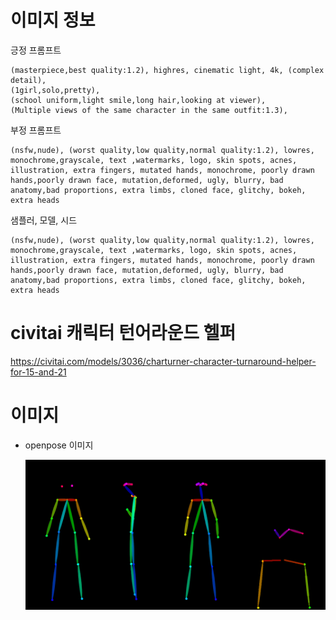 # 이미지 정보

긍정 프롬프트

```
(masterpiece,best quality:1.2), highres, cinematic light, 4k, (complex detail),
(1girl,solo,pretty),
(school uniform,light smile,long hair,looking at viewer),
(Multiple views of the same character in the same outfit:1.3),
```

부정 프롬프트

```
(nsfw,nude), (worst quality,low quality,normal quality:1.2), lowres, monochrome,grayscale, text ,watermarks, logo, skin spots, acnes, illustration, extra fingers, mutated hands, monochrome, poorly drawn hands,poorly drawn face, mutation,deformed, ugly, blurry, bad anatomy,bad proportions, extra limbs, cloned face, glitchy, bokeh, extra heads
```

샘플러, 모델, 시드

```
(nsfw,nude), (worst quality,low quality,normal quality:1.2), lowres, monochrome,grayscale, text ,watermarks, logo, skin spots, acnes, illustration, extra fingers, mutated hands, monochrome, poorly drawn hands,poorly drawn face, mutation,deformed, ugly, blurry, bad anatomy,bad proportions, extra limbs, cloned face, glitchy, bokeh, extra heads
```

# civitai 캐릭터 턴어라운드 헬퍼

https://civitai.com/models/3036/charturner-character-turnaround-helper-for-15-and-21

# 이미지

- openpose 이미지

  <img src="./character/openpose.png" width="480"/>
